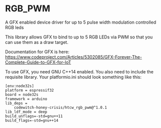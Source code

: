 # RGB_PWM

A GFX enabled device driver for up to 5 pulse width modulation controlled RGB leds

This library allows GFX to bind to up to 5 RGB LEDs via PWM so that you can use them as a draw target.

Documentation for GFX is here: https://www.codeproject.com/Articles/5302085/GFX-Forever-The-Complete-Guide-to-GFX-for-IoT

To use GFX, you need GNU C++14 enabled. You also need to include the requisite library. Your platformio.ini should look something like this:

```
[env:node32s]
platform = espressif32
board = node32s
framework = arduino
lib_deps = 
	codewitch-honey-crisis/htcw_rgb_pwm@^1.0.1
lib_ldf_mode = deep
build_unflags=-std=gnu++11
build_flags=-std=gnu++14
```